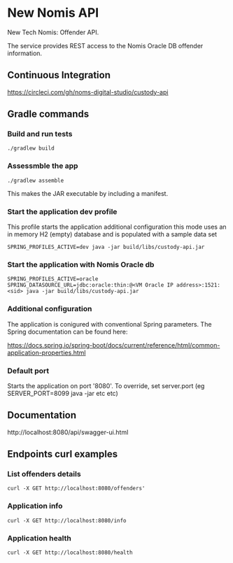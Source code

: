 # New Nomis API
New Tech Nomis: Offender API.

The service provides REST access to the Nomis Oracle DB offender information.

## Continuous Integration
https://circleci.com/gh/noms-digital-studio/custody-api

## Gradle commands

### Build and run tests
```
./gradlew build
```

### Assessmble the app
```
./gradlew assemble
```

This makes the JAR executable by including a manifest. 

### Start the application dev profile
This profile starts the application additional configuration this mode uses an in memory H2 (empty) database and is
populated with a sample data set

```
SPRING_PROFILES_ACTIVE=dev java -jar build/libs/custody-api.jar
```

### Start the application with Nomis Oracle db
```
SPRING_PROFILES_ACTIVE=oracle SPRING_DATASOURCE_URL=jdbc:oracle:thin:@<VM Oracle IP address>:1521:<sid> java -jar build/libs/custody-api.jar
```

### Additional configuration
The application is conigured with conventional Spring parameters.
The Spring documentation can be found here:

https://docs.spring.io/spring-boot/docs/current/reference/html/common-application-properties.html

### Default port
Starts the application on port '8080'.
To override, set server.port (eg SERVER_PORT=8099 java -jar etc etc)

## Documentation
http://localhost:8080/api/swagger-ui.html

## Endpoints curl examples

### List offenders details
```
curl -X GET http://localhost:8080/offenders'
```

### Application info
```
curl -X GET http://localhost:8080/info
```

### Application health
```
curl -X GET http://localhost:8080/health
```


